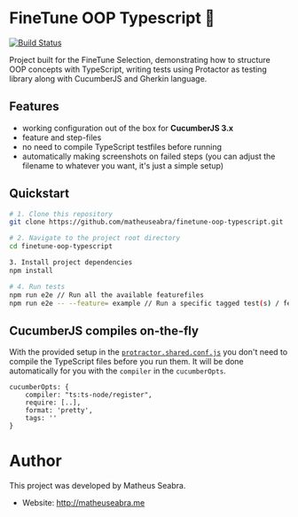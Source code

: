 # FineTune OOP Typescript 🚀

[![Build Status](https://travis-ci.org/wswebcreation/protractor-cucumber-typescript-boilerplate.svg?branch=master)](https://travis-ci.org/wswebcreation/protractor-cucumber-typescript-boilerplate)

Project built for the FineTune Selection, demonstrating how to structure OOP concepts with TypeScript, writing tests using Protactor as testing library along with CucumberJS and Gherkin language.

## Features

* working configuration out of the box for **CucumberJS 3.x**
* feature and step-files
* no need to compile TypeScript testfiles before running
* automatically making screenshots on failed steps (you can adjust the filename to whatever you want, it's just a simple setup)

## Quickstart

```sh
# 1. Clone this repository
git clone https://github.com/matheuseabra/finetune-oop-typescript.git

# 2. Navigate to the project root directory
cd finetune-oop-typescript

3. Install project dependencies
npm install

# 4. Run tests
npm run e2e // Run all the available featurefiles
npm run e2e -- --feature= example // Run a specific tagged test(s) / featurefile(s)
```

## CucumberJS compiles on-the-fly
With the provided setup in the [`protractor.shared.conf.js`](/e2e-tests/config/protractor.shared.conf.js) you don't need to compile the TypeScript files before you run them. It will be done automatically for you with the `compiler` in the `cucumberOpts`.

```
cucumberOpts: {
	compiler: "ts:ts-node/register",
	require: [..],
	format: 'pretty',
	tags: ''
}
```

# Author

This project was developed by Matheus Seabra.

- Website: http://matheuseabra.me
